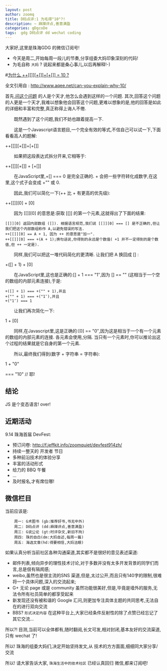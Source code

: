 ```yaml
---
layout: post
author: zoomq
title: D码点评:1 为毛得"10"?!
description: ~ 麻辣评点,善意满盈
categories: gDgcoDe
tags:  gdg D码点评 dd wechat coding
---
```


大家好,这里是珠海GDG 的微信订阅号!

- 今天是周二,开始每周一段儿的节奏,分享组委大妈印象深刻的代码!
- 为毛自称 `大妈` ? 说起来都是桑心事儿,以后再解释!-)

#[为什么 ++[[]][+[]]+[+[]] = 10 ?](http://www.aqee.net/can-you-explain-why-10/)

全文引用自 : http://www.aqee.net/can-you-explain-why-10/



首先,[问这个问题](http://stackoverflow.com/questions/7202157/can-you-explain-why-10) 的人是个天才,他怎么会遇到这样的一个问题. 其次,回答这个问题的人更是一个天才,我难以想象他会回答这个问题,更难以想象的是,他的回答是如此的详细和丰富和完整,真正称得上诲人不倦. 

　　既然遇到了这个问题,我们不妨也跟着提高一下. 

<!--more-->

　　这是一个Javascript语言题目,一个完全有效的等式,不信自己可以试一下,下面看看高人的题解:

++[[]][+[]]+[+[]]

　　如果把这段表达式拆分开来,它相等于:

++[[]][+[]]
+
[+[]]

　　在JavaScript里,+[] === 0 是完全正确的.  + 会把一些字符转化成数字,在这里,这个式子会变成 +"" 或 0. 

　　因此,我们可以简化一下(++ 比 + 有更高的优先级):

++[[]][0]
+
[0]

　　因为 [[]][0] 的意思是:获取 [[]] 的第一个元素,这就得出了下面的结果:

    [[]][0] 返回内部数组 ([]). 根据语言规范,我们说 [[]][0] === [] 是不正确的,但让我们把这个内部数组称作 A,以避免错误的写法. 
    ++[[]][0] == A + 1, 因为 ++ 的意思是"加一". 
    ++[[]][0] === +(A + 1);换句话说,你得到的永远是个数值( +1 并不一定得到的是个数值,但 ++ 一定是). 

　　同样,我们可以把这一堆代码简化的更清晰. 让我们把 A 换回成 [] :

+([] + 1)
+
[0]

　　在JavaScript里,这也是正确的:[] + 1 === "1″,因为 [] == "" (这相当于一个空的数组的内部元素连接),于是:

    +([] + 1) === +("" + 1),并且
    +("" + 1) === +("1″),并且
    +("1″) === 1

　　让我们再次简化一下:

1
+
[0]

　　同样,在Javascript里,这是正确的:[0] == "0″,因为这是相当于一个有一个元素的数组的内部元素的连接. 各元素会使用,分隔. 当只有一个元素时,你可以推论出这个过程的结果就是它自身的第一个元素. 

　　所以,最终我们得到(数字 + 字符串 = 字符串):

1
+
"0"

=== "10" // 耶!


## 结论
JS 是个变态语言! over!


## 近期活动


9.14 珠海首届 DevFest:

- 预订问卷: http://f.jeffkit.info/zoomquiet/devfest914zh/     
- 持续一整天的 开发者 节日
- 多种前沿技术的体验分享
- 丰富的活动形式
- 给力的 BBQ 午餐
- ... 
- 及时报名,才有席位哪!


## 微信栏目
当前应该是: 

        周一: G术图书 (gb:推荐好书,书无中外)
        周二: D码点评 (dd:麻辣评点,善意满盈)
        周三: G说公论 (gt:时评杂文,新旧不拘)
        周四: 珠的自白(dm:大妈自述,每周一篇)
        周五: 海选文章(hd:得要相信,大妈法眼)


如果认真分析当前社区各种沟通渠道,其实都不是很好的意见表述渠道:

- 邮件列表,倾向异步的理性技术讨论,对于多数并没有太多开发背景的同学们而言,总是佷有隔阂感;
- weibo,虽然也是很主流的SNS 渠道,但是,太过公开,而且只有140字的限制,很难将一个具体问题,深入的交流起来;
- G+ 无论 page 或是 community 虽然功能很美好,但是,毕竟是墙外的服务,无法令所有社员简单的都享受起来
- 新发现还没有被和谐的 Google 汇问,则更加专注具体主题的共同思考,无法自在的进行双向交流
- BBS? `形式决定内容` 在这种平台上,大家已经条件反射性的除了点赞已经忘记了其它交流... 

所以?! 目测,当前可以全体都有,随时翻阅,长文可发,相对封闭,基本友好的交流渠道,只有 wechat 了!

所以! 珠海的组委大妈们,决定开始坚持发文,从 技术的方方面面,细细同大家分享/交流

所以! 请大家告诉大家,  `珠海生活中的技术社区` 已经认真回归 微信,都来订阅吧!

